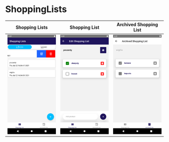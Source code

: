 # ShoppingLists
Shopping Lists             |  Shopping List            |  Archived Shopping List
:-------------------------:|:-------------------------:|:-------------------------:
![Shopping Lists](https://github.com/chradam/ShoppingLists/blob/main/images/1.png?raw=true)  |  ![Shopping List](https://github.com/chradam/ShoppingLists/blob/main/images/2.png?raw=true) | ![Archived Shopping List](https://github.com/chradam/ShoppingLists/blob/main/images/3.png?raw=true)
